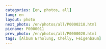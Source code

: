 ```yaml
---
categories: [en, photos, all]
lang: en
layout: photo
next_photo: /en/photos/all/P0000218.html
picname: P0000011
prev_photo: /en/photos/all/P0000020.html
tags: [Album Erholung, Chelly, Feigenbaum]
---
```

